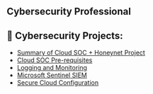 ## Cybersecurity Professional

<h2>🔐 Cybersecurity Projects:</h2>

- [Summary of Cloud SOC + Honeynet Project](https://github.com/Kezxia/Azure-Honeynet-SOC)
- [Cloud SOC Pre-requisites](https://github.com/Kezxia/Cloud-SOC-Setup)
- [Logging and Monitoring](https://github.com/Kezxia/Logging-and-Monitoring)
- [Microsoft Sentinel SIEM](https://github.com/Kezxia/Microsoft-Sentinel-SIEM)
- [Secure Cloud Configuration](https://github.com/joshmadakor1/Algorithms-Practice)

<!--
**Kezxia/Kezxia** is a ✨ _special_ ✨ repository because its `README.md` (this file) appears on your GitHub profile.

Here are some ideas to get you started:

- 🔭 I’m currently working on ...
- 🌱 I’m currently learning ...
- 👯 I’m looking to collaborate on ...
- 🤔 I’m looking for help with ...
- 💬 Ask me about ...
- 📫 How to reach me: ...
- 😄 Pronouns: ...
- ⚡ Fun fact: ...
-->
